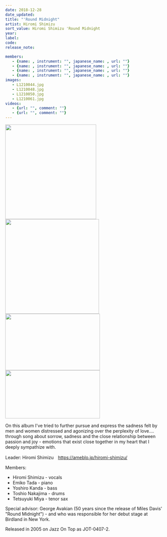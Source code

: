 ```yaml
---
date: 2018-12-28
date_updated: 
title: "'Round Midnight"
artist: Hiromi Shimizu
sort_value: Hiromi Shimizu 'Round Midnight
year: 
label: 
code: 
release_note: 

members:
   - {name: , instrument: "", japanese_name: , url: ""}
   - {name: , instrument: "", japanese_name: , url: ""}
   - {name: , instrument: "", japanese_name: , url: ""}
   - {name: , instrument: "", japanese_name: , url: ""}
images: 
   - L1210044.jpg
   - L1210048.jpg
   - L1210050.jpg
   - L1210061.jpg
videos: 
   - {url: "", comment: ""}
   - {url: "", comment: ""}
---
```

<a href="http://www.jjazzist.com/wp-content/uploads/2018/08/L1210044.jpg"><img class="alignnone size-medium wp-image-3500" src="http://www.jjazzist.com/wp-content/uploads/2018/08/L1210044-288x300.jpg" alt="" width="288" height="300" /></a> <a href="http://www.jjazzist.com/wp-content/uploads/2018/08/L1210048.jpg"><img class="alignnone size-medium wp-image-3501" src="http://www.jjazzist.com/wp-content/uploads/2018/08/L1210048-297x300.jpg" alt="" width="297" height="300" /></a> <a href="http://www.jjazzist.com/wp-content/uploads/2018/08/L1210050.jpg"><img class="alignnone size-medium wp-image-3502" src="http://www.jjazzist.com/wp-content/uploads/2018/08/L1210050-300x179.jpg" alt="" width="300" height="179" /></a> <a href="http://www.jjazzist.com/wp-content/uploads/2018/08/L1210061.jpg"><img class="alignnone size-medium wp-image-3503" src="http://www.jjazzist.com/wp-content/uploads/2018/08/L1210061-300x153.jpg" alt="" width="300" height="153" /></a>

On this album I've tried to further pursue and express the sadness felt by men and women distressed and agonizing over the perplexity of love.... through song about sorrow, sadness and the close relationship between passion and joy - emotions that exist close together in my heart that I deeply sympathize with.

Leader: Hiromi Shimizu　https://ameblo.jp/hiromi-shimizu/

Members:
<ul>
 	<li>Hiromi Shimizu - vocals</li>
 	<li>Emiko Tada - piano</li>
 	<li>Yoshiro Kanda - bass</li>
 	<li>Toshio Nakajima - drums</li>
 	<li>Tetsuyuki Miya - tenor sax</li>
</ul>
Special advisor: George Avakian (50 years since the release of Miles Davis' "Round Midnight") - and who was responsible for her debut stage at Birdland in New York.

Released in 2005 on Jazz On Top as JOT-0407-2.

